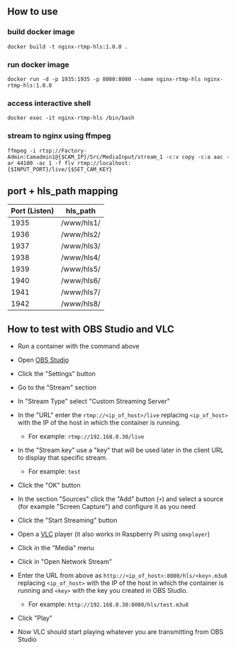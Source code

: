 ## How to use

### build docker image

```
docker build -t nginx-rtmp-hls:1.0.0 .
```

### run docker image
```
docker run -d -p 1935:1935 -p 8080:8080 --name nginx-rtmp-hls nginx-rtmp-hls:1.0.0
```

### access interactive shell

```
docker exec -it nginx-rtmp-hls /bin/bash
```

### stream to nginx using ffmpeg

```
ffmpeg -i rtsp://Factory-Admin:Camadmin1@{$CAM_IP}/Src/MediaInput/stream_1 -c:v copy -c:a aac -ar 44100 -ac 1 -f flv rtmp://localhost:{$INPUT_PORT}/live/{$SET_CAM_KEY}
```

## port + hls_path mapping

| Port (Listen)  | hls_path    |
| -------------- | ----------- |
| 1935           | /www/hls1/  |
| 1936           | /www/hls2/  |
| 1937           | /www/hls3/  |
| 1938           | /www/hls4/  |
| 1939           | /www/hls5/  |
| 1940           | /www/hls6/  |
| 1941           | /www/hls7/  |
| 1942           | /www/hls8/  |


## How to test with OBS Studio and VLC

* Run a container with the command above


* Open [OBS Studio](https://obsproject.com/)
* Click the "Settings" button
* Go to the "Stream" section
* In "Stream Type" select "Custom Streaming Server"
* In the "URL" enter the `rtmp://<ip_of_host>/live` replacing `<ip_of_host>` with the IP of the host in which the container is running. 
    * For example: `rtmp://192.168.0.30/live`
* In the "Stream key" use a "key" that will be used later in the client URL to display that specific stream. 
    * For example: `test`
* Click the "OK" button
* In the section "Sources" click the "Add" button (`+`) and select a source (for example "Screen Capture") and configure it as you need
* Click the "Start Streaming" button
* Open a [VLC](http://www.videolan.org/vlc/index.html) player (it also works in Raspberry Pi using `omxplayer`)
* Click in the "Media" menu
* Click in "Open Network Stream"
* Enter the URL from above as `http://<ip_of_host>:8080/hls/<key>.m3u8` replacing `<ip_of_host>` with the IP of the host in which the container is running and `<key>` with the key you created in OBS Studio. 
    * For example: `http://192.168.0.30:8080/hls/test.m3u8`
* Click "Play"
* Now VLC should start playing whatever you are transmitting from OBS Studio
